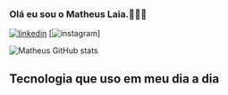 ### Olá eu sou o Matheus Laia.🙋🏽‍♂️
[![linkedin](https://img.shields.io/badge/LinkedIn-0077B5?style=for-the-badge&logo=linkedin&logoColor=white)](https://www.linkedin.com/in/matheuslaia/)
[![instagram](https://img.shields.io/badge/Instagram-E4405F?style=for-the-badge&logo=instagram&logoColor=white](https://www.instagram.com/matheuslaiaa/)
)]

![Matheus GitHub stats](https://github-readme-stats.vercel.app/api?username=MatheusLaiaa&show_icons=true&theme=radical)

## Tecnologia que uso em meu dia a dia 

<div style=“display: inline_block”><br/>
<img alt=>
